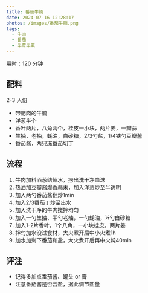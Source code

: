 ```yaml
---
title: 番茄牛腩
date: 2024-07-16 12:28:17
photos: /images/番茄牛腩.png
tags:
  - 牛肉
  - 番茄
  - 半荤半素
---
```


用时：120 分钟

## 配料

2-3 人份

- 带肥肉的牛腩
- 洋葱半个
- 香叶两片，八角两个，桂皮一小块，两片姜，一瓣蒜
- 生抽，老抽，蚝油，白砂糖，2/3勺盐，1/4铁勺豆瓣酱
- 番茄酱，两只冻番茄切丁

<!--more-->

## 流程

1. 牛肉加料酒葱结焯水，捞出洗干净血沫
2. 热油加豆瓣酱爆香蒜末，加入洋葱炒至半透明
3. 加入两勺番茄酱翻炒1min
4. 加入2/3番茄丁炒至出水
5. 加入洗干净的牛肉搅拌均匀
6. 加入一勺生抽、半勺老抽，一勺蚝油，¼勺白砂糖
7. 加入1-2片香叶，1个八角，一小块桂皮，两片姜
8. 拌匀加水没过食材，大火煮开后中小火煮1h
9. 加水加剩下番茄和盐，大火煮开后再中火炖40min

## 评注

- 记得多加点番茄酱、罐头 or 膏
- 注意番茄酱是否含盐，据此调节盐量
